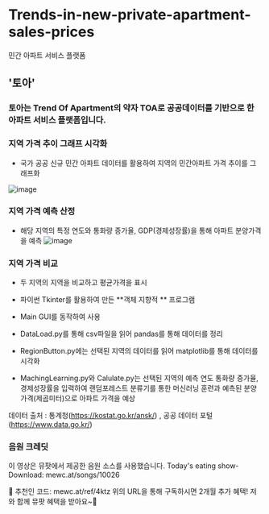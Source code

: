 # Trends-in-new-private-apartment-sales-prices

민간 아파트 서비스 플랫폼 
## '토아'
### 토아는 Trend Of Apartment의 약자 TOA로 공공데이터를 기반으로 한 아파트 서비스 플랫폼입니다.

### 지역 가격 추이 그래프 시각화
- 국가 공공 신규 민간 아파트 데이터를 활용하여 지역의 민간아파트 가격 추이를 그래프화

![image](https://github.com/kohjun/Trends-in-new-private-apartment-sales-prices/assets/82298792/f18d1b86-f499-4589-83c9-10ec9bc1dc0d)

### 지역 가격 예측 산정
- 해당 지역의 특정 연도와 통화량 증가율, GDP(경제성장률)을 통해 아파트 분양가격을 예측
![image](https://github.com/kohjun/Trends-in-new-private-apartment-sales-prices/assets/82298792/b98d860a-77d4-48ff-8c80-15eb383a7f9a)

### 지역 가격 비교
- 두 지역의 지역을 비교하고 평균가격을 표시



- 파이썬 Tkinter를 활용하여 만든  **객체 지향적 **  프로그램
- Main GUI를 동작하여 사용
- DataLoad.py를 통해 csv파일을 읽어 pandas를 통해 데이터를 정리
- RegionButton.py에는 선택된 지역의 데이터를 읽어 matplotlib를 통해 데이터를 시각화
- MachingLearning.py와 Calulate.py는 선택된 지역의 예측 연도 통화량 증가율, 경제성장률을 입력하여 랜덤포레스트 분류기를 통한 머신러닝 훈련과 예측된 분양가격(제곱미터)으로 아파트 가격을 예상


데이터 출처 : 통계청(https://kostat.go.kr/ansk/) , 공공 데이터 포털(https://www.data.go.kr/)


### 음원 크레딧
이 영상은 뮤팟에서 제공한 음원 소스를 사용했습니다.
Today's eating show- Download: mewc.at/songs/10026

🎫 추천인 코드: mewc.at/ref/4ktz
위의 URL을 통해 구독하시면 2개월 추가 혜택!
저와 함께 뮤팟 혜택을 받아요~🎁

